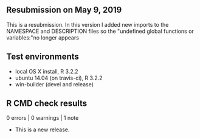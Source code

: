 ## Resubmission on May 9, 2019
This is a resubmission. In this version I added new imports to the NAMESPACE and DESCRIPTION files so the "undefined global functions or variables:"no longer appears


## Test environments
* local OS X install, R 3.2.2
* ubuntu 14.04 (on travis-ci), R 3.2.2
* win-builder (devel and release)

## R CMD check results

0 errors | 0 warnings | 1 note

* This is a new release.
